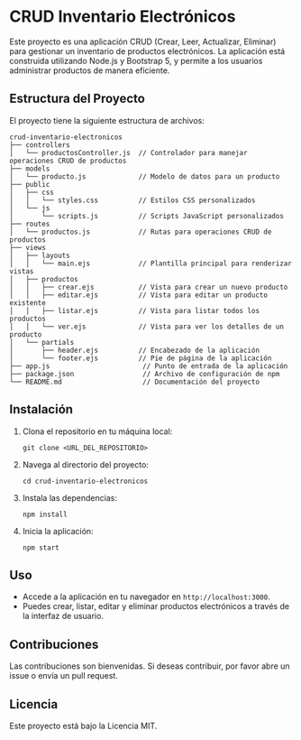 # CRUD Inventario Electrónicos

Este proyecto es una aplicación CRUD (Crear, Leer, Actualizar, Eliminar) para gestionar un inventario de productos electrónicos. La aplicación está construida utilizando Node.js y Bootstrap 5, y permite a los usuarios administrar productos de manera eficiente.

## Estructura del Proyecto

El proyecto tiene la siguiente estructura de archivos:

```
crud-inventario-electronicos
├── controllers
│   └── productosController.js  // Controlador para manejar operaciones CRUD de productos
├── models
│   └── producto.js             // Modelo de datos para un producto
├── public
│   ├── css
│   │   └── styles.css          // Estilos CSS personalizados
│   └── js
│       └── scripts.js          // Scripts JavaScript personalizados
├── routes
│   └── productos.js            // Rutas para operaciones CRUD de productos
├── views
│   ├── layouts
│   │   └── main.ejs            // Plantilla principal para renderizar vistas
│   ├── productos
│   │   ├── crear.ejs           // Vista para crear un nuevo producto
│   │   ├── editar.ejs          // Vista para editar un producto existente
│   │   ├── listar.ejs          // Vista para listar todos los productos
│   │   └── ver.ejs             // Vista para ver los detalles de un producto
│   └── partials
│       ├── header.ejs          // Encabezado de la aplicación
│       └── footer.ejs          // Pie de página de la aplicación
├── app.js                       // Punto de entrada de la aplicación
├── package.json                 // Archivo de configuración de npm
└── README.md                    // Documentación del proyecto
```

## Instalación

1. Clona el repositorio en tu máquina local:
   ```
   git clone <URL_DEL_REPOSITORIO>
   ```

2. Navega al directorio del proyecto:
   ```
   cd crud-inventario-electronicos
   ```

3. Instala las dependencias:
   ```
   npm install
   ```

4. Inicia la aplicación:
   ```
   npm start
   ```

## Uso

- Accede a la aplicación en tu navegador en `http://localhost:3000`.
- Puedes crear, listar, editar y eliminar productos electrónicos a través de la interfaz de usuario.

## Contribuciones

Las contribuciones son bienvenidas. Si deseas contribuir, por favor abre un issue o envía un pull request.

## Licencia

Este proyecto está bajo la Licencia MIT.